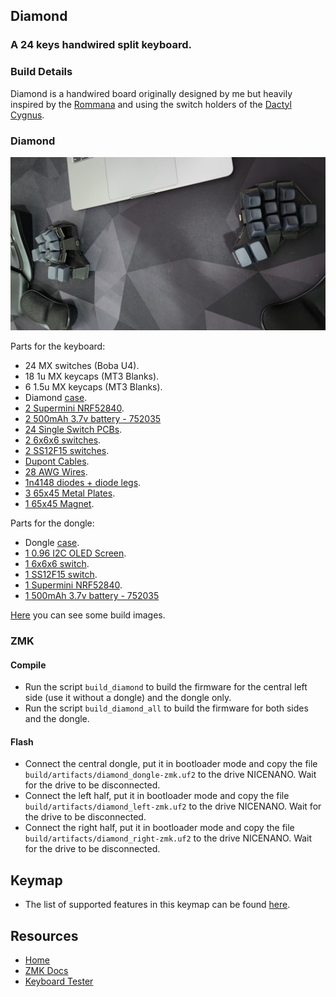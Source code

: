 ## Diamond
### A 24 keys handwired split keyboard.

### Build Details

Diamond is a handwired board originally designed by me but heavily inspired by the [Rommana](https://github.com/AlaaSaadAbdo/Rommana) and using the switch holders of the [Dactyl Cygnus](https://github.com/juhakaup/keyboards).

### Diamond
![img](../../../../../../../img/diamond.jpeg)

Parts for the keyboard:
- 24 MX switches (Boba U4).
- 18 1u MX keycaps (MT3 Blanks).
- 6 1.5u MX keycaps (MT3 Blanks).
- Diamond [case](../../../../../../../stls/Diamond).
- [2 Supermini NRF52840](https://www.aliexpress.com/item/1005006035267231.html).
- [2 500mAh 3.7v battery - 752035](https://www.aliexpress.com/item/1005005984848543.html)
- [24 Single Switch PCBs](https://keycapsss.com/keyboard-parts/pcbs/173/mxledbit-single-switch-pcb-mx-choc-hot-swap-socket).
- [2 6x6x6 switches](https://www.aliexpress.com/item/4001166999847.html).
- [2 SS12F15 switches](https://www.aliexpress.com/item/4000699324084.html).
- [Dupont Cables](https://aliexpress.com/item/1005004155181609.html).
- [28 AWG Wires](https://www.aliexpress.com/item/1005006249194665.html).
- [1n4148 diodes + diode legs](https://www.aliexpress.com/item/1005003540554760.html).
- [3 65x45 Metal Plates](https://www.aliexpress.com/item/1005006610531442.html).
- [1 65x45 Magnet](https://www.aliexpress.com/item/4000152137062.html).

Parts for the dongle:
- Dongle [case](../../../../../../../stls/Dongle/).
- [1 0.96 I2C OLED Screen](https://www.aliexpress.com/item/1005006262908701.html).
- [1 6x6x6 switch](https://www.aliexpress.com/item/4001166999847.html).
- [1 SS12F15 switch](https://www.aliexpress.com/item/4000699324084.html).
- [1 Supermini NRF52840](https://www.aliexpress.com/item/1005006035267231.html).
- [1 500mAh 3.7v battery - 752035](https://www.aliexpress.com/item/1005005984848543.html)

[Here](../../../../../../../docs/diamond.md) you can see some build images.

### ZMK

#### Compile

- Run the script `build_diamond` to build the firmware for the central left side (use it without a dongle) and the dongle only.
- Run the script `build_diamond_all` to build the firmware for both sides and the dongle.

#### Flash

- Connect the central dongle, put it in bootloader mode and copy the file `build/artifacts/diamond_dongle-zmk.uf2` to the drive NICENANO. Wait for the drive to be disconnected.
- Connect the left half, put it in bootloader mode and copy the file `build/artifacts/diamond_left-zmk.uf2` to the drive NICENANO. Wait for the drive to be disconnected.
- Connect the right half, put it in bootloader mode and copy the file `build/artifacts/diamond_right-zmk.uf2` to the drive NICENANO. Wait for the drive to be disconnected.

## Keymap

- The list of supported features in this keymap can be found [here](../../../../../readme.md).

## Resources

- [Home](https://github.com/rafaelromao/keyboards)
- [ZMK Docs](https://zmk.dev/docs)
- [Keyboard Tester](https://config.qmk.fm/#/test)

